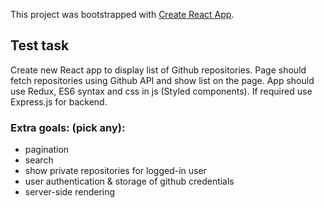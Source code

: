 This project was bootstrapped with [Create React App](https://github.com/facebook/create-react-app).

## Test task

Create new React app to display list of Github repositories. Page should fetch repositories using Github API and show list on the page. App should use Redux, ES6 syntax and css in js (Styled components). If required use Express.js for backend.

### Extra goals: (pick any):
- pagination
- search
- show private repositories for logged-in user
- user authentication & storage of github credentials
- server-side rendering